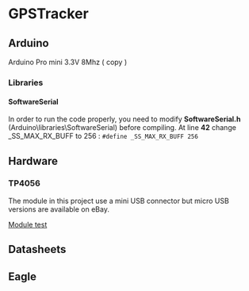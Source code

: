 GPSTracker
==========

## Arduino

Arduino Pro mini 3.3V 8Mhz ( copy )

### Libraries

#### SoftwareSerial

In order to run the code properly, you need to modify **SoftwareSerial.h** (Arduino\libraries\SoftwareSerial) before compiling.
At line **42** change _SS_MAX_RX_BUFF to 256 : `#define _SS_MAX_RX_BUFF 256 `

## Hardware

### TP4056

The module in this project use a mini USB connector but micro USB versions are available on eBay.

[Module test](http://lygte-info.dk/review/Review%20Charger%20TP4056%20UK.html)

## Datasheets

## Eagle
